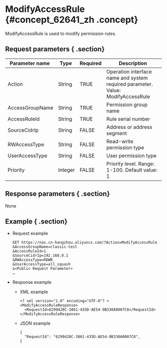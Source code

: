 # ModifyAccessRule {#concept_62641_zh .concept}

ModifyAccessRule is used to modify permission rules.

## Request parameters { .section}

|Parameter name |Type |Required|Description|
|---------------|-----|--------|-----------|
|Action|String|TRUE|Operation interface name and system required parameter. Value: ModifyAccessRule|
|AccessGroupName|String|TRUE|Permission group name|
|AccessRuleId|String|TRUE|Rule serial number|
|SourceCidrIp|String|FALSE|Address or address segment|
|RWAccessType|String|FALSE|Read-write permission type|
|UserAccessType|String|FALSE|User permission type|
|Priority|Integer|FALSE|Priority level. Range: 1-100. Default value: 1|

## Response parameters { .section}

None

## Example { .section}

-   Request example

    ```language-shell
    GET https://nas.cn-hangzhou.aliyuncs.com/?Action=ModifyAccessRule
    &AccessGroupName=classic-test
    &AccessRuleId=1
    &SourceCidrIp=192.168.0.1
    &RWAccessType=RDWR
    &UserAccessType=all_squash
    &<Public Request Parameter>
    …
    
    ```

-   Response example
    -   XML example

        ```language-xml
        <? xml version="1.0" encoding="UTF-8"? >
        <ModifyAccessRuleResponse>
          <RequestId>6299428C-3861-435D-AE54-9B330A0007C8</RequestId>
        </ModifyAccessRuleResponse>
        
        ```

    -   JSON example

        ```language-json
        {
          "RequestId": "6299428C-3861-435D-AE54-9B330A0007C8",
        }
        
        ```



